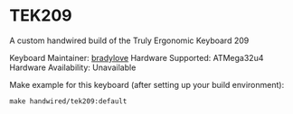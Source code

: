 # TEK209

A custom handwired build of the Truly Ergonomic Keyboard 209

Keyboard Maintainer: [bradylove](https://github.com/bradylove)
Hardware Supported: ATMega32u4
Hardware Availability: Unavailable

Make example for this keyboard (after setting up your build environment):

    make handwired/tek209:default

